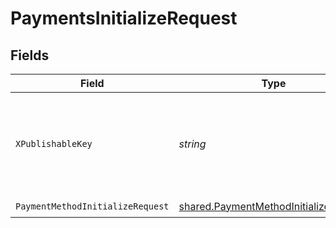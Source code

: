 # PaymentsInitializeRequest


## Fields

| Field                                                                                          | Type                                                                                           | Required                                                                                       | Description                                                                                    |
| ---------------------------------------------------------------------------------------------- | ---------------------------------------------------------------------------------------------- | ---------------------------------------------------------------------------------------------- | ---------------------------------------------------------------------------------------------- |
| `XPublishableKey`                                                                              | *string*                                                                                       | :heavy_check_mark:                                                                             | The publicly viewable identifier used to identify a merchant division.                         |
| `PaymentMethodInitializeRequest`                                                               | [shared.PaymentMethodInitializeRequest](../../models/shared/paymentmethodinitializerequest.md) | :heavy_check_mark:                                                                             | N/A                                                                                            |